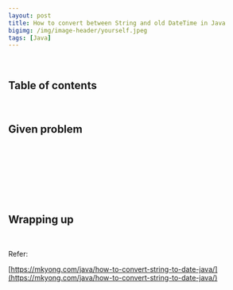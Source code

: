```yaml
---
layout: post
title: How to convert between String and old DateTime in Java
bigimg: /img/image-header/yourself.jpeg
tags: [Java]
---
```




<br>

## Table of contents





<br>

## Given problem






<br>

## 






<br>

## 





<br>

## Wrapping up




<br>

Refer:

[https://mkyong.com/java/how-to-convert-string-to-date-java/](https://mkyong.com/java/how-to-convert-string-to-date-java/)
